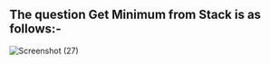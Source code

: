 ## The question Get Minimum from Stack is as follows:-

![Screenshot (27)](https://user-images.githubusercontent.com/44902363/77537904-dbe3b480-6ec4-11ea-9eaa-e5435859d90e.png)
